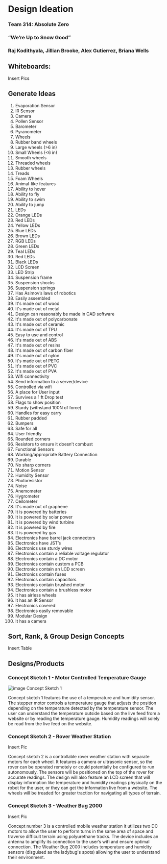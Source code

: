# Design Ideation

### Team 314: Absolute Zero

### “We’re Up to Snow Good”

### Raj Kodithyala, Jillian Brooke, Alex Gutierrez, Briana Wells

## Whiteboards:

Insert Pics

## Generate Ideas

1. Evaporation Sensor
1. IR Sensor
1. Camera 
1. Pollen Sensor
1. Barometer
1. Pyranometer
1. Wheels
1. Rubber band wheels
2. Large wheels (>6 in)
3. Small Wheels (<6 in)
4. Smooth wheels
5. Threaded wheels
6. Rubber wheels
7. Treads
8. Foam Wheels
9. Animal-like features
10. Ability to hover
11. Ability to fly
12. Ability to swim
13. Ability to jump
14. LEDs
15. Orange LEDs
16. Red LEDs
17. Yellow LEDs
18. Blue LEDs
19. Brown LEDs
20. RGB LEDs
21. Green LEDs
22. Teal LEDs
23. Red LEDs
24. Black LEDs
25. LCD Screen
26. LED Strip
27. Suspension frame
28. Suspension shocks
29. Suspension springs
30. Has Asimov’s laws of robotics
31. Easily assembled
32. It's made out of wood
33. It's made out of metal
34. Design can reasonably be made in CAD software
35. It's made out of polycarbonate
36. It's made out of ceramic
37. It's made out of TPU
38. Easy to use and control
39. It's made out of ABS
40. It's made out of resins
41. It's made out of carbon fiber
42. It's made out of nylon
43. It's made out of PETG
44. It's made out of PVC
45. It's made out of PVA
46. Wifi connectivity
47. Send information to a server/device
48. Controlled via wifi
49. A place for User input
50. Survives a 1 ft Drop test
51. Flags to show position
52. Sturdy (withstand 100N of force)
53. Handles for easy carry
54. Rubber padded
55. Bumpers
56. Safe for all
57. User friendly
58. Rounded corners
59. Resistors to ensure it doesn’t combust
60. Functional Sensors
61. Working/appropriate Battery Connection
62. Durable
63. No sharp corners
64. Motion Sensor
65. Humidity Sensor
66. Photoresistor
67. Noise
68. Anemometer
69. Hygrometer
70. Ceilometer
71. It's made out of graphene
72. It is powered by batteries
73. It is powered by solar power
74. It is powered by wind turbine
75. It is powered by fire
76. It is powered by gas
77. Electronics have barrel jack connectors
78. Electronics have JST’s
79. Electronics use sturdy wires
80. Electronics contain a reliable voltage regulator
81. Electronics contain a DC motor
82. Electronics contain custom a PCB
83. Electronics contain an LCD screen
84. Electronics contain fuses
85. Electronics contain capacitors
86. Electronics contain brushed motor
87. Electronics contain a brushless motor
88. It has airless wheels
89. It has an IR Sensor
90. Electronics covered
91. Electronics easily removable
92. Modular Design
93. It has a camera

## Sort, Rank, & Group Design Concepts

Insert Table

## Designs/Products

### Concept Sketch 1 - Motor Controlled Temperature Gauge

![image](https://github.com/Abs0lute-Zer0/AbsoluteZero.github.io/assets/135275139/b7082d88-e545-4bb9-84a2-89ac82ddab14) Concept Sketch 1

Concept sketch 1 features the use of a temperature and humidity sensor. The stepper motor controls a temperature gauge that adjusts the position depending on the temperature detected by the temperature sensor. The user can understand the temperature outside based on the live feed from a website or by reading the temperature gauge. Humidity readings will solely be read from the live feed on the website.

### Concept Sketch 2 - Rover Weather Station

Insert Pic

Concept sketch 2 is a controllable rover weather station with separate motors for each wheel. It features a camera or ultrasonic sensor, so the rover can be operated remotely or could potentially be configured to run autonomously. The sensors will be positioned on the top of the rover for accurate readings. The design will also feature an LCD screen that will display information like temperature and humidity readings physically on the robot for the user, or they can get the information live from a website. The wheels will be treaded for greater traction for navigating all types of terrain.

### Concept Sketch 3 - Weather Bug 2000

Insert Pic

Concept number 3 is a controlled mobile weather station it utilizes two DC motors to allow the user to perform turns in the same area of space and traverse difficult terrain using polyurethane tracks. The device includes an antenna to amplify its connection to the user’s wifi and ensure optimal connection. The Weather Bug 2000 includes temperature and humidity sensors (disguised as the ladybug's spots) allowing the user to understand their environment.

